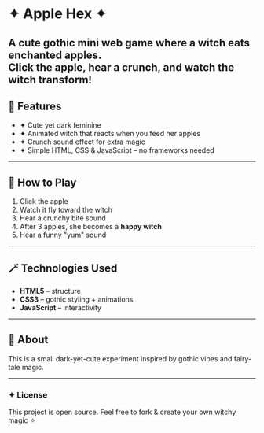 # ✦ Apple Hex ✦

A cute **gothic mini web game** where a witch eats enchanted apples.  
Click the apple, hear a crunch, and watch the witch transform!  
---

## 🖤 Features  
- ✦ Cute yet dark feminine  
- ✦ Animated witch that reacts when you feed her apples  
- ✦ Crunch sound effect for extra magic  
- ✦ Simple HTML, CSS & JavaScript – no frameworks needed  

---

## 🌙 How to Play  
1. Click the apple  
2. Watch it fly toward the witch  
3. Hear a crunchy bite sound  
4. After 3 apples, she becomes a **happy witch**
5. Hear a funny "yum" sound

---

## 🪄 Technologies Used  
- **HTML5** – structure  
- **CSS3** – gothic styling + animations  
- **JavaScript** – interactivity  

---

## 🖤 About  
This is a small dark-yet-cute experiment inspired by gothic vibes and fairy-tale magic.  

---

### ✦ License  
This project is open source. Feel free to fork & create your own witchy magic ✧  
